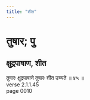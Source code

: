 ```yaml
---
title: "शीत"
---
```


# तुषार; पु
## क्षुद्रपाषाण, शीत
तुषारः क्षुद्रपाषाणे तुषारः शीत उच्यते ॥ ४५ ॥<br />verse 2.1.1.45<br />page 0010

